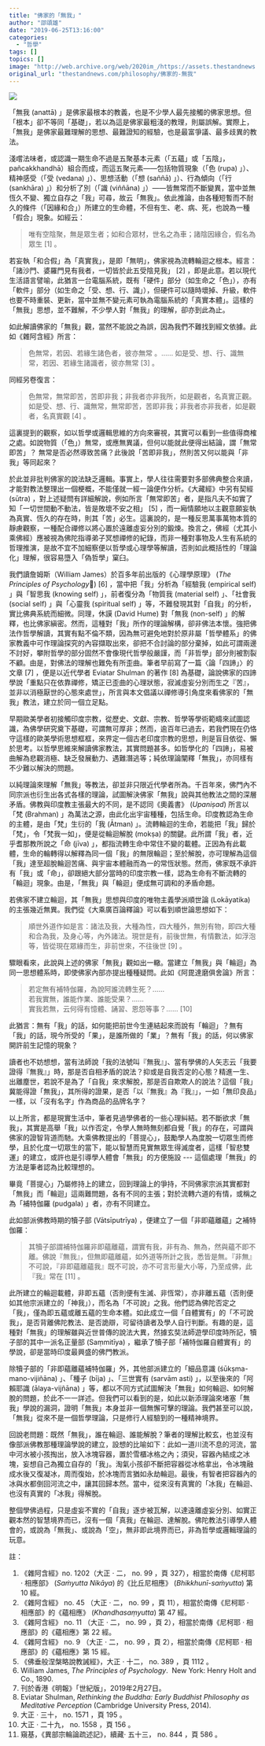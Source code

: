 ```yaml
---
title: "佛家的「無我」"
author: "邵頌雄"
date: "2019-06-25T13:16:00"
categories:
  - "哲學"
tags: []
topics: []
image: "http://web.archive.org/web/2020im_/https://assets.thestandnews.com/media/photos/12356760_10153912581579924_7611037817027580989_o_PctdQ.png"
original_url: "thestandnews.com/philosophy/佛家的-無我"
---
```

![](http://web.archive.org/web/2020im_/https://assets.thestandnews.com/media/photos/12356760_10153912581579924_7611037817027580989_o_PctdQ.png)

「無我 (anattā) 」是佛家最根本的教義，也是不少學人最先接觸的佛家思想。但「根本」卻不等同「基礎」，若以為這是佛家最粗淺的教理，則屬誤解。實際上，「無我」是佛家最難理解的思想、最難證知的經驗，也是最富爭議、最多歧異的教法。

淺嚐法味者，或認識一期生命不過是五聚基本元素（「五蘊」或「五陰」，pañcakkhandhā）組合而成，而這五聚元素——包括物質現象（「色 (rupa) 」）、精神感受（「受 (vedana) 」）、思想活動（「想 (saññā) 」）、行為傾向（「行 (sankhāra) 」）和分析了別（「識 (viññāna) 」）——皆無常而不斷變異，當中並無恆久不變、獨立自存之「我」可尋，故云「無我」。依此推論，由各種短暫而不耐久的條件（「因緣和合」）所建立的生命體，不但有生、老、病、死，也說為一種「假合」現象。如經云：

> 唯有空陰聚，無是眾生者；如和合眾材，世名之為車；諸陰因緣合，假名為眾生 \[1\] 。

若妄執「和合假」為「真實我」，是即「無明」，佛家視為流轉輪迴之根本。經言：「諸沙門、婆羅門見有我者，一切皆於此五受陰見我」 \[2\] ，即是此意。若以現代生活語言譬喻，此猶言一台電腦系統，既有「硬件」部分（如生命之「色」），亦有「軟件」部分（如生命之「受、想、行、識」），但硬件可以隨時壞掉、升級，軟件也要不時重裝、更新，當中並無不變元素可執為電腦系統的「真實本體」。這樣的「無我」思想，並不難解，不少學人對「無我」的理解，卻亦到此為止。

如此解讀佛家的「無我」觀，當然不能說之為誤，因為我們不難找到經文依據。此如《雜阿含經》所言：

> 色無常，若因、若緣生諸色者，彼亦無常 。…… 如是受、想、行、識無常，若因、若緣生諸識者，彼亦無常 \[3\] 。

同經另卷復言：

> 色無常，無常即苦，苦即非我；非我者亦非我所，如是觀者，名真實正觀。如是受、想、行、識無常，無常即苦，苦即非我；非我者亦非我者，如是觀者，名真實觀 \[4\] 。

這裏提到的觀察，如以哲學或邏輯思維的方向來審視，其實可以看到一些值得商榷之處。如說物質（「色」）無常，或應無異議，但何以能就此便得出結論，謂「無常即苦」？ 無常是否必然導致苦痛？此後說「苦即非我」，然則苦又何以能與「非我」等同起來？

於此並非批判佛家的說法缺乏邏輯。事實上，學人往往需要對多部佛典整合來讀，才能對教法整理出一個梗概，不能僅就一經一論便作分析。《大藏經》中另有契經 (sūtra) ，對上述疑問有詳細解說，例如所言「無常即苦」者，是指凡夫不如實了知「一切世間動不動法，皆是敗壞不安之相」 \[5\] ，而一廂情願地以主觀意願妄執為真實、恆久的存在時，則其「苦」必生。這裏說的，是一種反思萬事萬物本質的靜慮觀察，一種配合禪修以將心置於遠離虛妄分別的鍛煉。換言之，佛經（尤其小乘佛經）應被視為佛陀指導弟子冥想禪修的紀錄，而非一種對事物及人生有系統的哲理推演，是故不宜不加細察便以哲學或心理學等解讀，否則如此概括性的「理論化」理解，很容易墮入「偽哲學」窠臼。

我們讀詹姆斯（William James）於百多年前出版的《心理學原理》 (_The Principles of Psychology_) \[6\] ，當中把「我」分析為「經驗我 (empirical self) 」與「智思我 (knowing self) 」，前者復分為「物質我 (material self) 」、「社會我 (social self) 」與「心靈我 (spiritual self) 」等，不難發現其對「自我」的分析，實比佛典系統而細微。同理，休謨 (David Hume) 對「無我 (non-self) 」的解釋，也比佛家縝密。然而，這種對「我」所作的理論解構，卻非佛法本懷。強把佛法作哲學解讀，其實有點不倫不類，因為無可避免地對於原非屬「哲學體系」的佛家教義中可作理論探究的內容擷取出來，卻把不合討論的部分棄掉，如此可謂兩邊不討好，攀附哲學的部分固然不會像現代哲學般嚴謹，而「非哲學」部分則被割裂不顧。由是，對佛法的理解也難免有所歪曲。筆者早前寫了一篇〈論「四諦」〉的文章 \[7\] ，便是以近代學者 Eviatar Shulman 的著作 \[8\] 為基礎，論說佛家的四諦學說「重點只在依靠禪修，矯正已歪曲的心理狀態，寂滅虛妄分別而生之『苦』，並非以消極厭世的心態來處世」，所言與本文倡議以禪修導引角度來看佛家的「無我」教法，建立於同一個立足點。

早期歐美學者初接觸印度宗教，從歷史、文獻、宗教、哲學等學術範疇來試圖認識，為佛學研究奠下基礎，可謂無可厚非；然而，逾百年已過去，若我們現在仍恪守這樣的歐美學術思想框框，來界定一個古老印度宗教的思想，則是盲目依從、懶於思考。以哲學思維來解讀佛家教法，其實問題甚多。如哲學化的「四諦」，易被曲解為悲觀消極、缺乏發展動力、遇難潛逃等；純依理論闡釋「無我」，亦同樣有不少難以解決的問題。

以純理論來理解「無我」等教法，卻並非只限近代學者所為。千百年來，佛門內不同宗派也衍生出各式各樣的理論，試圖解決佛家「無我」說與其他教法之間的深層矛盾。佛教與印度教主張最大的不同，是不認同《奧義書》 (_Upaniṣad_) 所言以「梵 (Brahman) 」為萬法之源，由此化出宇宙種種，包括生命。印度教認為生命的主體，是由「梵」生衍的「我 (Ātman) 」。流轉輪迴的生命，若能把「我」歸於「梵」，令「梵我一如」，便是從輪迴解脫 (mokṣa) 的關鍵。此所謂「我」者，近乎耆那教所說之「命 (jīva) 」，都指流轉生命中常住不變的載體。正因為有此載體，生命的輪轉得以解釋為同一個「我」的無限輪迴；至於解脫，亦可理解為這個「我」達至超脫輪迴苦痛、與宇宙本體融而為一的常恆狀態。然而，佛家既不承許有「我」或「命」，卻跟絕大部分當時的印度宗教一樣，認為生命有不斷流轉的「輪迴」現象。由是，「無我」與「輪迴」便成無可調和的矛盾命題。

若佛家不建立輪迴，其「無我」思想與印度的唯物主義學派順世論 (Lokāyatika) 的主張幾近無異。我們從《大乘廣百論釋論》可以看到順世論思想如下：

> 順世外道作如是言：諸法及我，大種為性，四大種外，無別有物，即四大種和合為我，及身心等，內外諸法。現世是有，前後世無，有情數法，如浮泡等，皆從現在眾緣而生，非前世來，不往後世 \[9\] 。

驟眼看來，此說與上述的佛家「無我」觀如出一轍。當建立「無我」與「輪迴」為同一思想體系時，即使佛家內部亦提出種種疑問。此如《阿毘達磨俱舍論》所言：

> 若定無有補特伽羅，為說阿誰流轉生死？……  
> 若我實無，誰能作業、誰能受果？……  
> 實我若無，云何得有憶體、誦習、恩怨等事？…… \[10\]

此猶言：無有「我」的話，如何能把前世今生連結起來而說有「輪迴」？無有「我」的話，現今所受的「果」，是誰所做的「業」？無有「我」的話，何以佛家開許前生記憶的現象？

讀者也不妨想想，當有法師說「我的法號叫『無我』」、當有學佛的人矢志云「我要證得『無我』」時，那是否自相矛盾的說法？抑或是自我否定的心態？精進一生、出離塵世，若說不是為了「自我」來求解脫，那是否自欺欺人的說法？這個「我」冀能得證「無我」，其所得的證果，是否「以『無我』為『我』」，一如「無印良品」一樣，以「沒有名字」作為商品的品牌名字？

以上所言，都是現實生活中，筆者見過學佛者的一些心理糾結。若不斷欲求「無我」，其實是高舉「我」以作否定，令學人無時無刻都自覺「我」的存在，可謂與佛家的證智背道而馳。大乘佛教提出的「菩提心」，鼓勵學人為度脫一切眾生而修學，且於化度一切眾生的當下，能以智慧而見實無眾生得滅度者，這樣「智悲雙運」的建立，或許也是引導學人體會「無我」的方便施設 --- 這個處理「無我」的方法是筆者認為比較理想的。

畢竟「菩提心」乃屬修持上的建立，回到理論上的爭持，不同佛家宗派其實都對「無我」而「輪迴」這兩難問題，各有不同的主張；對於流轉六道的有情，或稱之為「補特伽羅 (pudgala) 」者，亦有不同建立。

此如部派佛教時期的犢子部 (Vātsīputrīya) ，便建立了一個「非即蘊離蘊」之補特伽羅：

> 其犢子部謂補特伽羅非即蘊離蘊，謂實有我，非有為、無為，然與蘊不即不離。佛說『無我』，但無即蘊離蘊，如外道等所計之我，悉皆是無。『非無』不可說，『非即蘊離蘊我』既不可說，亦不可言形量大小等，乃至成佛，此『我』常在 \[11\] 。

此所建立的輪迴載體，非即五蘊（否則便有生滅、非恆常），亦非離五蘊（否則便如其他宗派建立的「神我」），而名為「不可說」之我。他們認為佛陀否定之「我」，僅為即五蘊或離五蘊的生命本體。如此成立一個「自體實有」的「不可說我」，是否背離佛陀教法、是否詭辯，可留待讀者及學人自行判斷。有趣的是，這種對「無我」的理解雖與近世普傳的說法大異，然據玄奘法師遊學印度時所記，犢子部的其中一派名正量部 (Saṃmitīya) ，繼承了犢子部「補特伽羅自體實有」的學說，卻是當時印度最興盛的佛門教派。

除犢子部的「非即蘊離蘊補特伽羅」外，其他部派建立的「細品意識 (śūkṣma-mano-vijiñāna) 」、「種子 (bīja) 」、「三世實有 (sarvām asti) 」，以至後來的「阿賴耶識 (ālaya-vijñāna) 」等，都以不同方式試圖解決「無我」如何輪迴、如何解脫的問題，於此不一一詳述。但我們可以看到的是，如此以新添理論來堵塞「無我」學說的漏洞，證明「無我」本身並非一個無懈可擊的理論。我們甚至可以說，「無我」從來不是一個哲學理論，只是修行人經驗到的一種精神境界。

回說老問題：既然「無我」，誰在輪迴、誰能解脫？筆者的理解比較玄，也並沒有像部派佛教那種理論學說的建立，設想的比喻如下：此如一道川流不息的河流，當中河水被小孩掏出，放入冰塊容器，置於雪櫃冰格之內；須臾，容器內結成之冰塊，妄想自己為獨立自存的「我」。淘氣小孩卻不斷把容器從冰格拿出，令冰塊融成水後又復凝冰，周而復始，於冰塊而言猶如永劫輪迴。最後，有智者把容器內的冰與水都倒回河流之中，讓其回歸本然。當中，從來沒有真實的「冰我」在輪迴、也沒有真實的「冰我」得解脫。

整個學佛過程，只是虛妄不實的「自我」逐步被瓦解，以達遠離虛妄分別、如實正觀本然的智慧境界而已，沒有一個「真我」在輪迴、達解脫。佛陀教法引導學人體會的，或說為「無我」、或說為「空」，無非即此境界而已，非為哲學或邏輯理論的玩意。

註：

1.  《雜阿含經》no. 1202（大正 · 二， no. 99 ，頁 327），相當於南傳《尼柯耶 · 相應部》 (_Saṁyutta Nikāya_) 的《比丘尼相應》 (_Bhikkhunī-saṁyutta_) 第 10 經。
2.  《雜阿含經》 no. 45 （大正 · 二， no. 99 ，頁 11），相當於南傳《尼柯耶 · 相應部》的《蘊相應》 (_Khandhasaṃyutta_) 第 47 經。
3.  《雜阿含經》 no. 11 （大正 · 二， no. 99 ，頁 2），相當於南傳《尼柯耶 · 相應部》的《蘊相應》第 22 經。
4.  《雜阿含經》 no. 9 （大正 · 二， no. 99 ，頁 2），相當於南傳《尼柯耶 · 相應部》的《蘊相應》第 15 經。
5.  《佛垂般涅槃略說教誡經》，大正 · 十二， no. 389 ，頁 1112 。
6.  William James, _The Principles of Psychology_.  New York: Henry Holt and Co., 1890.
7.  刊於香港《明報》「世紀版」，2019年2月27日。
8.  Eviatar Shulman, _Rethinking the Buddha: Early Buddhist Philosophy as Meditative Perception_ (Cambridge University Press, 2014).
9.  大正 · 三十， no. 1571 ，頁 195 。
10.  大正 · 二十九， no. 1558 ，頁 156 。
11.  窺基，《異部宗輪論疏述記》，續藏· 五十三， no. 844 ，頁 586 。